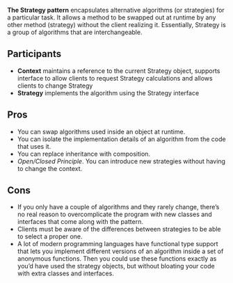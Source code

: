 **The Strategy pattern** encapsulates alternative algorithms (or strategies) for a particular task. It allows a method to be swapped out at runtime by any other method (strategy) without the client realizing it. Essentially, Strategy is a group of algorithms that are interchangeable.

## Participants

- **Context** maintains a reference to the current Strategy object, supports interface to allow clients to request Strategy calculations and allows clients to change Strategy
- **Strategy** implements the algorithm using the Strategy interface

## Pros

- You can swap algorithms used inside an object at runtime.
- You can isolate the implementation details of an algorithm from the code that uses it.
- You can replace inheritance with composition.
- _Open/Closed Principle_. You can introduce new strategies without having to change the context.

## Cons

- If you only have a couple of algorithms and they rarely change, there’s no real reason to overcomplicate the program with new classes and interfaces that come along with the pattern.
- Clients must be aware of the differences between strategies to be able to select a proper one.
- A lot of modern programming languages have functional type support that lets you implement different versions of an algorithm inside a set of anonymous functions. Then you could use these functions exactly as you’d have used the strategy objects, but without bloating your code with extra classes and interfaces.
